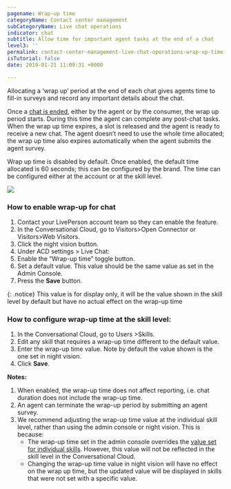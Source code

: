 ```yaml
---
pagename: Wrap-up time
categoryName: Contact center management
subCategoryName: Live chat operations
indicator: chat
subtitle: Allow time for important agent tasks at the end of a chat
level3: ''
permalink: contact-center-management-live-chat-operations-wrap-up-time.html
isTutorial: false
date: 2019-01-21 11:09:31 +0000

---
```

Allocating a ‘wrap up’ period at the end of each chat gives agents time to fill-in surveys and record any important details about the chat.

Once a [chat is ended,](contact-center-management-live-chat-operations-understanding-the-reason-a-chat-ends.html) either by the agent or by the consumer, the wrap up period starts. During this time the agent can complete any post-chat tasks. When the wrap up time expires, a slot is released and the agent is ready to receive a new chat. The agent doesn’t need to use the whole time allocated; the wrap up time also expires automatically when the agent submits the agent survey.

Wrap up time is disabled by default. Once enabled, the default time allocated is 60 seconds; this can be configured by the brand. The time can be configured either at the account or at the skill level.

![](//ce-sr.s3.eu-west-1.amazonaws.com/knowledge/img/wrap-up-time-1.png)

### **How to enable wrap-up for chat**

1. Contact your LivePerson account team so they can enable the feature.
2. In the Conversational Cloud, go to Visitors>Open Connector or Visitors>Web Visitors.
3. Click the night vision button.
4. Under ACD settings > Live Chat:
5. Enable the “Wrap-up time” toggle button.
6. Set a default value. This value should be the same value as set in the Admin Console.
7. Press the **Save** button.

{: .notice}
This value is for display only, it will be the value shown in the skill level by default but have no actual effect on the wrap-up time

### **How to configure wrap-up time at the skill level:**

1. In the Conversational Cloud, go to Users >Skills.
2. Edit any skill that requires a wrap-up time different to the default value.
3. Enter the wrap-up time value. Note by default the value shown is the one set in night vision.
4. Click **Save**.

**Notes:**

1. When enabled, the wrap-up time does not affect reporting, i.e. chat duration does not include the wrap-up time.
2. An agent can terminate the wrap-up period by submitting an agent survey.
3. We recommend adjusting the wrap-up time value at the individual skill level, rather than using the admin console or night vision. This is because:
   * The wrap-up time set in the admin console overrides the [value set for individual skills](admin-settings-skills-groups-set-the-agent-group-hierarchy.html). However, this value will not be reflected in the skill level in the Conversational Cloud.
   * Changing the wrap-up time value in night vision will have no effect on the wrap up time, but the updated value will be displayed in skills that were not set with a specific value.
